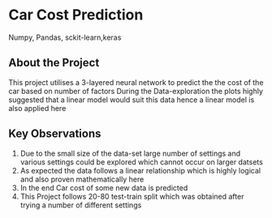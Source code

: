 # Car Cost Prediction
Numpy, Pandas, sckit-learn,keras

## About the Project
This project utilises a 3-layered neural network to predict the the cost of the car based on number of factors 
During the Data-exploration the plots highly suggested that a linear model would suit this data hence a linear model is also applied here

## Key Observations
1) Due to the small size of the data-set large number of settings and various settings could be explored which cannot occur on larger datsets
2) As expected the data follows a linear relationship which is highly logical and also proven mathematically here
3) In the end Car cost of some new data is predicted
4) This Project follows 20-80 test-train split which was obtained after trying a number of different settings





